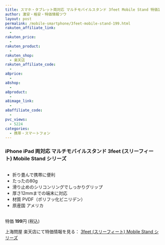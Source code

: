```yaml
---
title: スマホ・タブレット両対応 マルチモバイルスタンド 3feet Mobile Stand 特価199円！
author: 激安・格安・特価情報ツウ
layout: post
permalink: /mobile-smartphone/3feet-mobile-stand-199.html
rakuten_affiliate_link:
  - 
rakuten_price:
  - 
rakuten_product:
  - 
rakuten_shop:
  - 楽天店
rakuten_affiliate_code:
  - 
a8price:
  - 
a8shop:
  - 
a8product:
  - 
a8image_link:
  - 
a8affiliate_code:
  - 
pvc_views:
  - 5224
categories:
  - 携帯・スマートフォン
---
```

### iPhone iPad 両対応 マルチモバイルスタンド 3feet (スリーフィート) Mobile Stand シリーズ 

<div class="img-bg2 img_L">
  <a href="http://hb.afl.rakuten.co.jp/hgc/032ab3e9.5b793415.039e5bec.4fa1c071/?pc=http%3a%2f%2fitem.rakuten.co.jp%2fdonya%2fmt2011041101%2f%3fscid%3daf_link_img&m=http%3a%2f%2fm.rakuten.co.jp%2fdonya%2fi%2f10856984%2f" target="_blank"><img src="http://hbb.afl.rakuten.co.jp/hgb/?pc=http%3a%2f%2fthumbnail.image.rakuten.co.jp%2f%400_mall%2fdonya%2fcabinet%2fitem12%2fmt2011041101-0.jpg%3f_ex%3d128x128&m=http%3a%2f%2fthumbnail.image.rakuten.co.jp%2f%400_mall%2fdonya%2fcabinet%2fitem12%2fmt2011041101-0.jpg" border="0" title="" alt="" /></a>
</div>

<!--more-->

  * 折り畳んで携帯に便利
  * たったの80g
  * 滑り止めのシリコンリングでしっかりグリップ
  * 厚さ12mmまでの端末に対応
  * 材質 PVDF（ポリフッ化ビニリデン）
  * 原産国 アメリカ

<br clear="all" />特価 <span class="tokka-price"><strong>199</strong></span>円 (税込)　

上海問屋 楽天店にて特価情報を見る： <a href="http://hb.afl.rakuten.co.jp/hgc/032ab3e9.5b793415.039e5bec.4fa1c071/?pc=http%3a%2f%2fitem.rakuten.co.jp%2fdonya%2fmt2011041101%2f%3fscid%3daf_link_img&m=http%3a%2f%2fm.rakuten.co.jp%2fdonya%2fi%2f10856984%2f" target="_blank"><span class="fs150p">3feet (スリーフィート) Mobile Stand シリーズ</span></a>